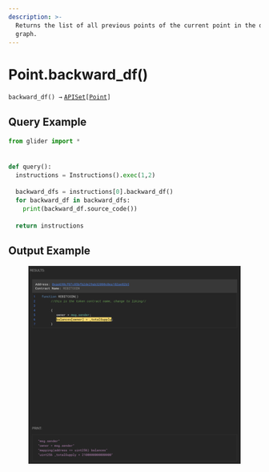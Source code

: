 ```yaml
---
description: >-
  Returns the list of all previous points of the current point in the data flow
  graph.
---
```


# Point.backward\_df()

`backward_df() →` [`APISet`](../../iterables/apiset.md)`[`[`Point`](./)`]`

## Query Example

```python
from glider import *


def query():
  instructions = Instructions().exec(1,2)

  backward_dfs = instructions[0].backward_df()
  for backward_df in backward_dfs:
    print(backward_df.source_code())

  return instructions
```

## Output Example

<figure><img src="../../../.gitbook/assets/image (23) (1).png" alt=""><figcaption></figcaption></figure>

